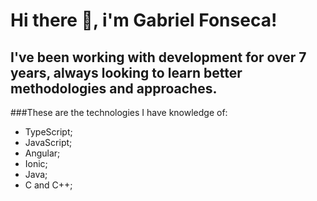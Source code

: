 # Hi there 👋, i'm Gabriel Fonseca!

## I've been working with development for over 7 years, always looking to learn better methodologies and approaches.


###These are the technologies I have knowledge of:

- TypeScript;
- JavaScript;
- Angular;
- Ionic;
- Java;
- C and C++;
<!--
**GabrielPRDF/GabrielPRDF** is a ✨ _special_ ✨ repository because its `README.md` (this file) appears on your GitHub profile.

Here are some ideas to get you started:

- 🔭 I’m currently working on ...
- 🌱 I’m currently learning ...
- 👯 I’m looking to collaborate on ...
- 🤔 I’m looking for help with ...
- 💬 Ask me about ...
- 📫 How to reach me: ...
- 😄 Pronouns: ...
- ⚡ Fun fact: ...
-->
